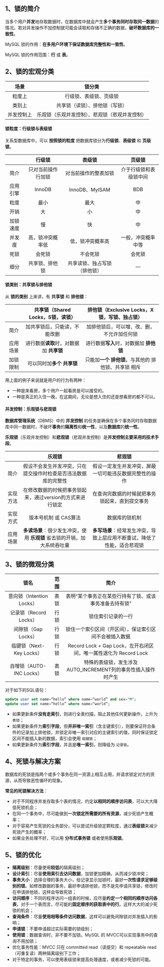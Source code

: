 ## 1、锁的简介

当多个用户**并发**地存取数据时，在数据库中就会产生**多个事务同时存取同一数据**的情况。若对并发操作不加控制就可能会读取和存储不正确的数据，**破坏数据库的一致性**。

MySQL 锁的作用：**在多用户环境下保证数据库完整性和一致性**。

MySQL 锁的作用范围：**行** 或 **表**。

## 2、锁的宏观分类

|    场景    |                     锁分类                     |
| :--------: | :--------------------------------------------: |
|   粒度上   |             行级锁、表级锁、页级锁             |
|   类别上   |         共享锁（读锁）、排他锁（写锁）         |
| 并发控制上 | 乐观锁（乐观并发控制）、悲观锁（悲观并发控制） |

#### 锁粒度：行级锁与表级锁

关系型数据库中，可以 **按照锁的粒度** 把数据库锁分为**行级锁**、**表级锁** 和 **页级锁**。

|          |       行级锁       |            表级锁            |         页级锁         |
| :------: | :----------------: | :--------------------------: | :--------------------: |
|   简介   | 只对当前操作行加锁 |     对当前操作的整表加锁     | 介于行级锁和表级锁中间 |
| 应用引擎 |       InnoDB       |        InnoDB、MyISAM        |          BDB           |
|   粒度   |        最小        |             最大             |           中           |
|   开销   |         大         |              小              |           中           |
| 加锁速度 |         慢         |              快              |           中           |
|  并发度  |  高，锁冲突概率低  |       低，锁冲突概率高       |   一般，冲突概率中等   |
|   死锁   |       会死锁       |           不会死锁           |         会死锁         |
|   细分   |   共享锁、排他锁   | 共享读锁、独占写锁（排他锁） |           —            |

#### 锁类别：共享锁与排他锁

从 **锁的类别** 上来讲，有 **共享锁** 和 **排他锁**：

|          |    共享锁（Shared Locks，S锁，读锁）    |    排他锁（Exclusive Locks，X锁，写锁、独占锁）     |
| :------: | :-------------------------------------: | :-------------------------------------------------: |
|   简介   |      加共享锁后，只能读，不能改删       |     加排他锁后，可以增、改、删，不允许加任何锁      |
| 应用场景 | 进行数据**读取**时，对数据加 **共享锁** |       进行数据**写入**时，对数据加 **排他锁**       |
| 加锁限制 |        可以同时加**多个 共享锁**        | 只能加**一个 排他锁**，与其他的 排他锁、共享锁 相斥 |

用上面的例子来说就是用户的行为有两种：

+ 一种是来看房，多个用户一起看房是可以接受的。 
+ 一种是真正的入住一晚，在这期间，无论是想入住的还是想看房的都不可以。

#### 并发控制：乐观锁与悲观锁

**数据库管理系统**（DBMS）中的 **并发控制** 的任务是确保在多个事务同时存取数据库中同一数据时，不破坏**事务**的**隔离性**和**统一性**，以及**数据库**的**统一性**。

**乐观锁**（乐观并发控制）和**悲观锁**（悲观并发控制）是**并发控制主要采用的技术手段**。

|          |                            乐观锁                            |                            悲观锁                            |
| :------: | :----------------------------------------------------------: | :----------------------------------------------------------: |
|   简介   | 假设不会发生并发冲突，只在提交操作时检查是否违法数据库的完整性 |    假设一定发生并发冲突，屏蔽一切可能违反数据完整性的操作    |
| 实现方法 |  在修改数据的时候把事务锁起来，通过version的方式来进行锁定   |        在查询完数据的时候就把事务锁起来，直到提交事务        |
| 实现方式 |                    版本号机制 或 CAS算法                     |                        数据库的锁机制                        |
| 应用场景 | **多读场景**：很少发生冲突，使用 **乐观锁** 省去锁的开销，加大系统吞吐量 | **多写场景**：经常发生冲突，导致上层应用不断重试，降低了性能，适合悲观锁 |

## 3、锁的微观分类

|           锁名            | 范围 |                             简介                             |
| :-----------------------: | :--: | :----------------------------------------------------------: |
| 意向锁（Intention Locks） | 表锁 |    表明“某个事务正在某些行持有了锁、或该事务准备去持有锁”    |
|  记录锁（Record Locks）   | 行锁 |                      锁住索引记录的一行                      |
|    间隙锁（Gap Locks）    | 行锁 |    锁住一个索引区间（开区间），保证索引区间不会被插入数据    |
| 临键锁（Next-Key Locks）  | 行锁 | Record Lock + Gap Lock，左开右闭区间，唯一属性退化为 Record Lock |
| 自增锁（AUTO-INC Locks）  | 表锁 | 特殊的表级锁，发生涉及AUTO_INCREMENT列的事务性插入操作时产生 |

对于如下的SQL语句：

```sql
update user set name=“hello” where name=“world” and sex="M";
update user set name=“hello” where name=“world”;
```

+ 如果更新条件**没有走索引**，则进行全表扫描，阻止其他任何更新操作，上升为`表锁`；
+ 如果更新条件为**索引字段**，但**并非唯一索引**（含主键索引），则要保证符合条件的记录加上排他锁，并锁定非唯一索引对应的主键索引的值，同时保证锁定区间不能插入新的数据，索引会使用 `临键锁`；
+ 如果更新条件为**索引字段**，并且是**唯一索引**，则降级为 `记录锁`。

## 4、死锁与解决方案

数据库的死锁是指两个或多个事务在同一资源上相互占用，并请求锁定对方的资源，从而导致恶性循环的现象。

**常见的死锁解决方法**：

+ 对于不同程序并发存取多个表的情况，约定**以相同的顺序访问表**，可以大大降低死锁机会；
+ 在同一个事务中，尽可能做到**一次锁定所需要的所有资源**，减少死锁产生概率；
+ 对于容易产生死锁的业务部分，可以尝试升级锁定颗粒度，通过**表级锁**来减少死锁产生的概率；
+ 如果业务处理不好，可以用 **分布式事务锁** 或者使用**乐观锁**。

## 5、锁的优化

- **隔离级别**：尽量使用**较低**的隔离级别；
- **设计索引**：尽量**使用索引去访问数据**，加锁更加精确，从而减少锁冲突；
- **事务大小**：选择合理的事务大小，给记录显示加锁时，最好**一次性请求足够级别的锁**。如修改数据的事务，最好申请排他锁，而不是先申请共享锁，修改时在申请排他锁，这样会导致死锁；
- **访问顺序**：不同的程序访问一组表的时候，应尽量**约定一个相同的顺序访问各表**，对于一个表而言，尽可能的**固定顺序的获取表中的行**。这样大大的减少死锁的机会；
- **查询条件**：尽量**使用相等条件访问数据**，这样可以避免间隙锁对并发插入的影响；
- **申请锁**：不要申请超过实际需要的锁级别；
- **使用锁**：数据查询时，非不要不加锁。MySQL 的 MVCC可以实现事务中的查询不用加锁；
- 优化事务性能：MVCC 只在 committed read（读提交）和 repeatable read （可重复读）两种隔离级别下工作；
- 对于特定的事务，可以使用表级锁来提高处理速度，或者减少死锁的可能。